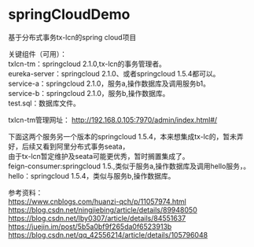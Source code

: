 # springCloudDemo  
基于分布式事务tx-lcn的spring cloud项目  

关键组件（可用）：  
txlcn-tm：springcloud 2.1.0,tx-lcn的事务管理者。  
eureka-server：springcloud 2.1.0、或者springcloud 1.5.4都可以。  
service-a：springcloud 2.1.0，服务a,操作数据库及调用服务b1。  
service-b：springcloud 2.1.0，服务b,操作数据库。   
test.sql：数据库文件。  

txlcn-tm管理网址：
http://192.168.0.105:7970/admin/index.html#/

下面这两个服务另一个版本的springcloud 1.5.4，本来想集成tx-lc的，暂未弄好，后续又看到阿里分布式事务seata，  
由于tx-lcn暂定维护及seata可能更优秀，暂时搁置集成了。  
feign-consumer:springcloud 1.5.,类似于服务a,操作数据库及调用hello服务，。  
hello：springcloud 1.5.4，类似与服务b,操作数据库。  

参考资料：    
https://www.cnblogs.com/huanzi-qch/p/11057974.html  
https://blog.csdn.net/ningjiebing/article/details/89948050  
https://blog.csdn.net/lby0307/article/details/84551637  
https://juejin.im/post/5b5a0bf9f265da0f6523913b  
https://blog.csdn.net/qq_42556214/article/details/105796048  
